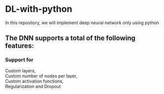 # DL-with-python
In this repository, we will implement deep neural network only using python
## The DNN supports a total of the following features:
### Support for 
Custom layers,  
Custom number of nodes per layer,   
Custom activation functions,    
Regularization and Dropout   
